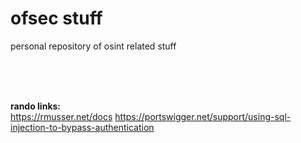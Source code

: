 # ofsec stuff
personal repository of osint related stuff 

<br><br><br>

__rando links:__ <br>
https://rmusser.net/docs
https://portswigger.net/support/using-sql-injection-to-bypass-authentication

